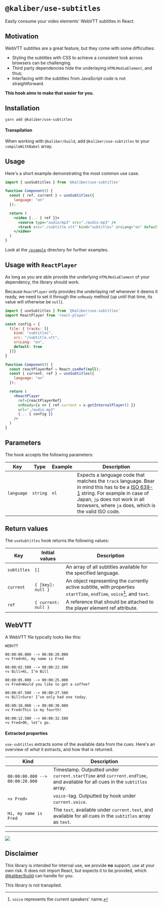 # `@kaliber/use-subtitles`
Easily consume your video elements' WebVTT subtitles in React.

## Motivation
WebVTT subtitles are a great feature, but they come with some difficulties:
- Styling the subtitles with CSS to achieve a consistent look across browsers can be challenging.
- Third party dependencies hide the underlaying `HTMLMediaElement`, and thus;
- Interfacing with the subtitles from JavaScript code is not straightforward.

**This hook aims to make that easier for you.**

## Installation

```
yarn add @kaliber/use-subtitles
```

#### Transpilation

When working with `@kaliber/build`, add `@kaliber/use-subtitles` to your `compileWithBabel` array. 

## Usage
Here's a short example demonstrating the most common use case.


```jsx
import { useSubtitles } from '@kaliber/use-subtitles'

function Component() {
  const { ref, current } = useSubtitles({
    language: "en"
  });

  return (
    <video {... { ref }}>
      <source type="audio/mp3" src="./audio.mp3" />
      <track src="./subtitle.vtt" kind="subtitles" srcLang="en" default />
    </video>
  )
}
```

Look at the [`/example`](/example) directory for further examples.

## Usage with `ReactPlayer`
As long as you are able provide the underlying `HTMLMediaElement` of your dependency, the library should work.

Because `ReactPlayer` only provides the underlaying ref whenever it deems it ready, we need to set it through the `onReady` method (up until that time, its value will otherwise be `null`).

```jsx
import { useSubtitles } from '@kaliber/use-subtitles'
import ReactPlayer from 'react-player'

const config = {
  file: { tracks: [{
    kind: "subtitles",
    src: "/subtitle.vtt",
    srcLang: "en",
    default: true
  }]}
}

function Component() {
  const reactPlayerRef = React.useRef(null);
  const { current, ref } = useSubtitles({
    language: "en"
  });

  return (
    <ReactPlayer
      ref={reactPlayerRef}
      onReady={x => { ref.current = x.getInternalPlayer() }}
      url="./audio.mp3"
      {... { config }}
    />
  )
}
```

## Parameters
The hook accepts the following parameters:

| Key          | Type          | Example | Description   |
| ------------- | ------------- | ------------- | --- |
| `language`  | `string`  | `nl` | Expects a language code that matches the `track` language. Bear in mind this has to be a [ISO 639-1](https://en.wikipedia.org/wiki/List_of_ISO_639-1_codes) string. For example in case of Japan, `jp` does not work in all browsers, where `ja` does, which is the valid ISO code.  |

## Return values
The `useSubtitles` hook returns the following values:

| Key            | Initial values | Description                                                                                                    |
|-----------------| --- |---------------------------------------------------------------------------------------------------------------|
| `subtitles`     | `[]` | An array of all subtitles available for the specified language.                                              |
| `current`       | `{ [key]: null }` | An object representing the currently active subtitle, with properties `startTime`, `endTime`, `voice`[^1], and `text`. |
| `ref`           | `{ current: null }` | A reference that should be attached to the player element ref attribute.                                    |

[^1]: `voice` represents the current speakers' name.

## WebVTT
A WebVTT file typically looks like this: 

```vtt
WEBVTT

00:00:00.000 --> 00:00:20.000
<v Fred>Hi, my name is Fred

00:00:02.500 --> 00:00:22.500
<v Bill>Hi, I’m Bill

00:00:05.000 --> 00:00:25.000
<v Fred>Would you like to get a coffee?

00:00:07.500 --> 00:00:27.500
<v Bill>Sure! I’ve only had one today.

00:00:10.000 --> 00:00:30.000
<v Fred>This is my fourth!

00:00:12.500 --> 00:00:32.500
<v Fred>OK, let’s go.
```

#### Extracted properties
`use-subtitles` extracts some of the available data from the cues. Here's an overview of _what_ it extracts, and how that is returned.

| Kind | Description |
| ---- | ----------- |
| `00:00:00.000 --> 00:00:20.000` | Timestamp. Outputted under `current.startTime` and `currrent.endTime`, and available for all cues in the `subtitles` array. |
| `<v Fred>` | `voice`-tag. Outputted by hook under `current.voice`. |
| `Hi, my name is Fred` | The `text`, available under `current.text`, and available for all cues in the `subtitles` array as `text`. |

---

![](https://media.giphy.com/media/kKJ8YFi1VVhHFudiz2/giphy.gif)

## Disclaimer
This library is intended for internal use, we provide __no__ support, use at your own risk. It does not import React, but expects it to be provided, which [@kaliber/build](https://kaliberjs.github.io/build/) can handle for you.

This library is not transpiled.
